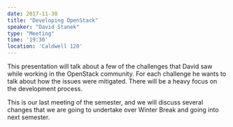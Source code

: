 ```yaml
---
date: 2017-11-30
title: "Developing OpenStack"
speaker: "David Stanek"
type: "Meeting"
time: '19:30'
location: 'Caldwell 120'
---
```


This presentation will talk about a few of the challenges that David saw while working in the OpenStack community. For each challenge he wants to talk about how the issues were mitigated. There will be a heavy focus on the development process.

This is our last meeting of the semester, and we will discuss several changes that we are going to undertake over Winter Break and going into next semester.
